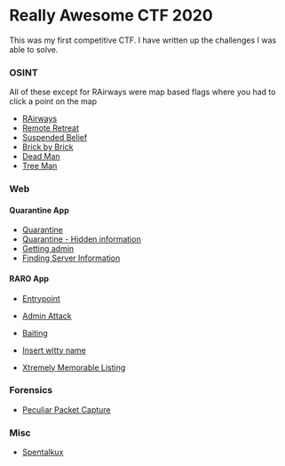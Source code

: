 # Really Awesome CTF 2020

This was my first competitive CTF. I have written up the challenges I was able to solve.

### OSINT
All of these except for RAirways were map based flags where you had to click a point on the map

* [RAirways](rairways.md)
* [Remote Retreat](remote-retreat.md)
* [Suspended Belief](suspended-belief.md)
* [Brick by Brick](brick-by-brick.md)
* [Dead Man](dead-man.md)
* [Tree Man](tree-man.md)

### Web

#### Quarantine App
* [Quarantine](quarantine.md)
* [Quarantine - Hidden information](quarantine-hidden.md)
* [Getting admin](getting-admin.md)
* [Finding Server Information](finding-server-info.md)

#### RARO App

* [Entrypoint](entrypoint.md)

* [Admin Attack](admin-attack.md)
* [Baiting](baiting.md)
* [Insert witty name](witty-name.md)
* [Xtremely Memorable Listing](memorable-listing.md)

### Forensics
+ [Peculiar Packet Capture](packet-capture.md)

### Misc
* [Spentalkux](spentalkux.md)
